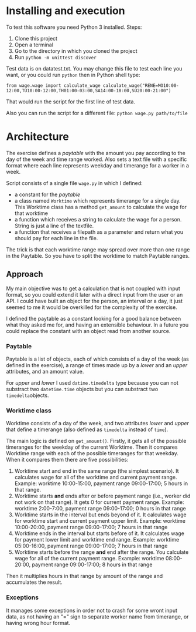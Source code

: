 # Installing and execution
To test this software you need Python 3 installed. Steps:
1. Clone this project
2. Open a terminal
3. Go to the directory in which you cloned the project
4. Run `python -m unittest discover`

Test data is on datatest.txt. You may change this file to test each line you want, or you could run `python` then in Python shell type:

`from wage.wage import calculate_wage
calculate_wage("RENE=MO10:00-12:00,TU10:00-12:00,TH01:00-03:00,SA14:00-18:00,SU20:00-21:00")`

That would run the script for the first line of test data.

Also you can run the script for a different file:
`python wage.py path/to/file`

# Architecture
The exercise defines a _paytable_ with the amount you pay according to the day of the week and time range worked. Also sets a text file with a specific format where each line represents weekday and timerange for a worker in a week.

Script consists of a single file `wage.py` in which I defined:
* a constant for the _paytable_
* a class named `Worktime` which represents timerange for a single day. This Worktime class has a method `get_amount` to calculate the wage for that worktime
* a function which receives a string to calculate the wage for a person. String is just a line of the textfile.
* a function that receives a filepath as a parameter and return what you should pay for each line in the file.

The trick is that each worktime range may spread over more than one range in the Paytable. So you have to split the worktime to match Paytable ranges.

## Approach
My main objective was to get a calculation that is not coupled with input format, so you could extend it later with a direct input from the user or an API. I could have built an object for the person, an interval or a day, it just seemed to me it would be overkilled for the complexity of the exercise.

I defined the paytable as a constant looking for a good balance between what they asked me for, and having an extensible behaviour. In a future you could replace the constant with an object read from another source.

### Paytable
Paytable is a list of objects, each of which consists of a day of the week (as defined in the exercise), a range of times made up by a _lower_ and an _upper_ attributes, and an amount value. 

For _upper_ and _lower_ I used `datime.timedelta` type because you can not substract two `datetime.time` objects but you can substract two `timedelta`objects.

### Worktime class
Worktime consists of a day of the week, and two attributes _lower_ and _upper_ that define a timerange (also defined as `timedelta` instead of `time`).

The main logic is defined on `get_amount()`. Firstly, it gets all of the possible timeranges for the weekday of the current Worktime. Then it compares Worktime range with each of the possible timeranges for that weekday. When it compares them there are five possibilities:
1. Worktime start and end in the same range (the simplest scenario). It calculates wage for all of the worktime and current payment range. Example: worktime 10:00-15:00, payment range 09:00-17:00; 5 hours in that range.
2. Worktime starts **and** ends after or before payment range (i.e., worker did not work on that range). It gets 0 for current payment range. Example: worktime 2:00-7:00, payment range 09:00-17:00; 0 hours in that range
3. Worktime starts in the interval but ends beyond of it. It calculates wage for worktime start and current payment upper limit. Example: worktime 10:00-20:00, payment range 09:00-17:00; 7 hours in that range 
4. Worktime ends in the interval but starts before of it. It calculates wage for payment lower limit and worktime end range. Example: worktime 05:00-16:00, payment range 09:00-17:00; 7 hours in that range 
5. Worktime starts before the range **and** end after the range. You calculate wage for all of the current payment range. Example: worktime 08:00-20:00, payment range 09:00-17:00; 8 hours in that range

Then it multiplies hours in that range by amount of the range and accumulates the result.

### Exceptions
It manages some exceptions in order not to crash for some wront input data, as not having an "=" sign to separate worker name from timerange, or having wrong hour format.



